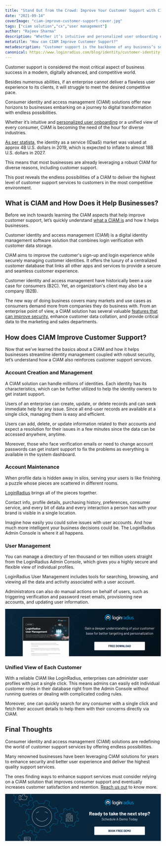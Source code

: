 ```yaml
---
title: "Stand Out from the Crowd: Improve Your Customer Support with CIAM"
date: "2021-09-14"
coverImage: "ciam-improve-customer-support-cover.jpg"
tags: ["ciam solution","cx","user management"]
author: "Rajeev Sharma"
description: "Whether it’s intuitive and personalized user onboarding or a unified view of every consumer, CIAM is becoming the need of the hour for diverse industries. Let’s learn about the endless possibilities of a CIAM that delivers the highest level of customer support services."
metatitle: "How can CIAM Improve Customer Support?"
metadescription: "Customer support is the backbone of any business’s success. Learn how a CIAM solution helps enterprises in enhancing their customer support services."
canonical: https://www.loginradius.com/blog/identity/customer-identity-and-access-management/
---
```


Customer support is considered the most critical aspect of business success in a modern, digitally advanced, and competitive world. 

Besides numerous abilities, if an enterprise cannot deliver a flawless user experience to its clients, it will struggle to meet the desired competitive pace.  

Consumer identity and access management (CIAM) solutions offer new horizons to businesses embarking on a journey to digital transformation with endless possibilities.

Whether it’s intuitive and [personalized user onboarding](https://www.loginradius.com/blog/fuel/consumer-onboarding-strategies-for-saas-businesses/) or a unified view of every consumer, CIAM is becoming the need of the hour for diverse industries. 

[As per statista](https://www.statista.com/statistics/1246434/identity-as-a-service-global-market-size/), the identity as a service (IDaaS) market was valued at approx 4B U.S. dollars in 2019, which is expected to inflate to almost 18B U.S. dollars in 2027. 

This means that most businesses are already leveraging a robust CIAM for diverse reasons, including customer support. 

This post reveals the endless possibilities of a CIAM to deliver the highest level of customer support services to customers in the most competitive environment. 


## What is CIAM and How Does it Help Businesses? 

Before we inch towards learning the CIAM aspects that help improve customer support, let’s quickly understand [what a CIAM is](https://www.loginradius.com/blog/identity/customer-identity-and-access-management/) and how it helps businesses.

Customer identity and access management (CIAM) is a digital identity management software solution that combines login verification with customer data storage. 

CIAM aims to improve the customer's sign-up and login experience while securely managing customer identities. It offers the luxury of a centralized customer database that links all other apps and services to provide a secure and seamless customer experience.

Customer identity and access management have historically been a use case for consumers (B2C). Yet, an organization's client may also be a company (B2B). 

The new way of doing business covers many markets and use cases as consumers demand more from companies they do business with. From an enterprise point of view, a CIAM solution has several valuable [features that can improve security](https://www.loginradius.com/authentication/), enhance customer data collation, and provide critical data to the marketing and sales departments.


## How does CIAM Improve Customer Support? 

Now that we’ve learned the basics about a CIAM and how it helps businesses streamline identity management coupled with robust security, let’s understand how a CIAM also reinforces customer support services. 


### Account Creation and Management

A CIAM solution can handle millions of identities. Each identity has its characteristics, which can be further utilized to help the identity owners to get instant support. 

Users of an enterprise can create, update, or delete records and can seek immediate help for any issue. Since all end-user records are available at a single click, managing them is easy and efficient.

Users can add, delete, or update information related to their accounts and expect a resolution for their issues in a few minutes since the data can be accessed anywhere, anytime. 

Moreover, those who face verification emails or need to change account passwords can get instant support to fix the problems as everything is available in the system dashboard. 


### Account Maintenance 

When profile data is hidden away in silos, serving your users is like finishing a puzzle whose pieces are scattered in different rooms.

[LoginRadius](https://www.loginradius.com/) brings all of the pieces together.

Contact info, profile details, purchasing history, preferences, consumer service, and every bit of data and every interaction a person has with your brand is visible in a single location.

Imagine how easily you could solve issues with user accounts. And how much more intelligent your business decisions could be. The LoginRadius Admin Console is where it all happens.

### User Management 

You can manage a directory of ten thousand or ten million users straight from the LoginRadius Admin Console, which gives you a highly secure and flexible view of individual profiles.

LoginRadius User Management includes tools for searching, browsing, and viewing all the data and activity associated with a user account.

Administrators can also do manual actions on behalf of users, such as triggering verification and password reset emails, provisioning new accounts, and updating user information.

[![DS-user-mngmnt](DS-user-mngmnt.png)](https://www.loginradius.com/resource/loginradius-ciam-user-management/)


### Unified View of Each Customer 

With a reliable CIAM like LoginRadius, enterprises can administer user profiles with just a single click. This means admins can easily edit individual customer roles in their database right from the Admin Console without running queries or dealing with complicated coding rules.

Moreover, one can quickly search for any consumer with a single click and fetch their account details to help them with their concerns directly via CIAM.


## Final Thoughts 

Consumer identity and access management (CIAM) solutions are redefining the world of customer support services by offering endless possibilities. 

Many renowned businesses have been leveraging CIAM solutions for years to enhance security and better user experience and deliver the highest quality support services. 

The ones finding ways to enhance support services must consider relying on a CIAM solution that improves consumer support and eventually increases customer satisfaction and retention. [Reach us out](https://www.loginradius.com/contact-sales) to know more. 



[![book-a-free-demo-loginradius](../../assets/book-a-demo-loginradius.png)](https://www.loginradius.com/contact-us?utm_source=blog&utm_medium=web&utm_campaign=ciam-improve-customer-support)
